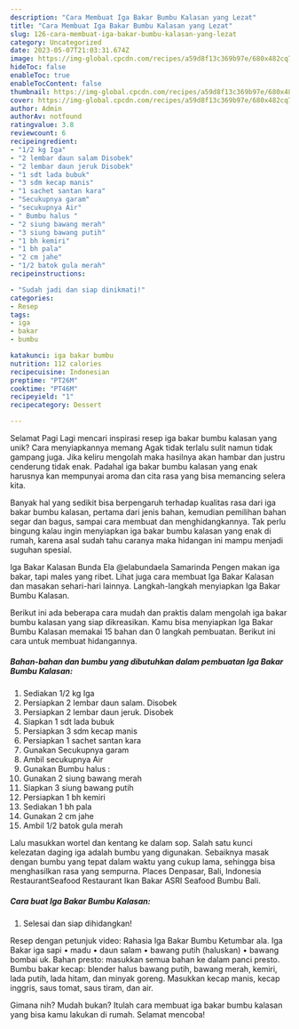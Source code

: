 ```yaml
---
description: "Cara Membuat Iga Bakar Bumbu Kalasan yang Lezat"
title: "Cara Membuat Iga Bakar Bumbu Kalasan yang Lezat"
slug: 126-cara-membuat-iga-bakar-bumbu-kalasan-yang-lezat
category: Uncategorized
date: 2023-05-07T21:03:31.674Z
image: https://img-global.cpcdn.com/recipes/a59d8f13c369b97e/680x482cq70/iga-bakar-bumbu-kalasan-foto-resep-utama.jpg
hideToc: false
enableToc: true
enableTocContent: false
thumbnail: https://img-global.cpcdn.com/recipes/a59d8f13c369b97e/680x482cq70/iga-bakar-bumbu-kalasan-foto-resep-utama.jpg
cover: https://img-global.cpcdn.com/recipes/a59d8f13c369b97e/680x482cq70/iga-bakar-bumbu-kalasan-foto-resep-utama.jpg
author: Admin
authorAv: notfound
ratingvalue: 3.8
reviewcount: 6
recipeingredient:
- "1/2 kg Iga"
- "2 lembar daun salam Disobek"
- "2 lembar daun jeruk Disobek"
- "1 sdt lada bubuk"
- "3 sdm kecap manis"
- "1 sachet santan kara"
- "Secukupnya garam"
- "secukupnya Air"
- " Bumbu halus "
- "2 siung bawang merah"
- "3 siung bawang putih"
- "1 bh kemiri"
- "1 bh pala"
- "2 cm jahe"
- "1/2 batok gula merah"
recipeinstructions:

- "Sudah jadi dan siap dinikmati!"
categories:
- Resep
tags:
- iga
- bakar
- bumbu

katakunci: iga bakar bumbu 
nutrition: 112 calories
recipecuisine: Indonesian
preptime: "PT26M"
cooktime: "PT46M"
recipeyield: "1"
recipecategory: Dessert

---
```



Selamat Pagi Lagi mencari inspirasi resep iga bakar bumbu kalasan yang unik? Cara menyiapkannya memang Agak tidak terlalu sulit namun tidak gampang juga. Jika keliru mengolah maka hasilnya akan hambar dan justru cenderung tidak enak. Padahal iga bakar bumbu kalasan yang enak harusnya kan mempunyai aroma dan cita rasa yang bisa memancing selera kita.


Banyak hal yang sedikit bisa berpengaruh terhadap kualitas rasa dari iga bakar bumbu kalasan, pertama dari jenis bahan, kemudian pemilihan bahan segar dan bagus, sampai cara membuat dan menghidangkannya. Tak perlu bingung kalau ingin menyiapkan iga bakar bumbu kalasan yang enak di rumah, karena asal sudah tahu caranya maka hidangan ini mampu menjadi suguhan spesial.

Iga Bakar Kalasan Bunda Ela @elabundaela Samarinda Pengen makan iga bakar, tapi males yang ribet. Lihat juga cara membuat Iga Bakar Kalasan dan masakan sehari-hari lainnya. Langkah-langkah menyiapkan Iga Bakar Bumbu Kalasan.


Berikut ini ada beberapa cara mudah dan praktis dalam mengolah iga bakar bumbu kalasan yang siap dikreasikan. Kamu bisa menyiapkan Iga Bakar Bumbu Kalasan memakai 15 bahan dan 0 langkah pembuatan. Berikut ini cara untuk membuat hidangannya.

<!--inarticleads1-->

##### Bahan-bahan dan bumbu yang dibutuhkan dalam pembuatan Iga Bakar Bumbu Kalasan:

1. Sediakan 1/2 kg Iga
1. Persiapkan 2 lembar daun salam. Disobek
1. Persiapkan 2 lembar daun jeruk. Disobek
1. Siapkan 1 sdt lada bubuk
1. Persiapkan 3 sdm kecap manis
1. Persiapkan 1 sachet santan kara
1. Gunakan Secukupnya garam
1. Ambil secukupnya Air
1. Gunakan  Bumbu halus :
1. Gunakan 2 siung bawang merah
1. Siapkan 3 siung bawang putih
1. Persiapkan 1 bh kemiri
1. Sediakan 1 bh pala
1. Gunakan 2 cm jahe
1. Ambil 1/2 batok gula merah


Lalu masukkan wortel dan kentang ke dalam sop. Salah satu kunci kelezatan daging iga adalah bumbu yang digunakan. Sebaiknya masak dengan bumbu yang tepat dalam waktu yang cukup lama, sehingga bisa menghasilkan rasa yang sempurna. Places Denpasar, Bali, Indonesia RestaurantSeafood Restaurant Ikan Bakar ASRI Seafood Bumbu Bali. 

<!--inarticleads2-->

##### Cara buat Iga Bakar Bumbu Kalasan:


1. Selesai dan siap dihidangkan!

Resep dengan petunjuk video: Rahasia Iga Bakar Bumbu Ketumbar ala. Iga Bakar iga sapi • madu • daun salam • bawang putih (haluskan) • bawang bombai uk. Bahan presto: masukkan semua bahan ke dalam panci presto. Bumbu bakar kecap: blender halus bawang putih, bawang merah, kemiri, lada putih, lada hitam, dan minyak goreng. Masukkan kecap manis, kecap inggris, saus tomat, saus tiram, dan air. 

Gimana nih? Mudah bukan? Itulah cara membuat iga bakar bumbu kalasan yang bisa kamu lakukan di rumah. Selamat mencoba!
